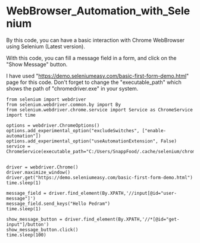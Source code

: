 # WebBrowser_Automation_with_Selenium
By this code, you can have a basic interaction with Chrome WebBrowser using Selenium (Latest version).

With this code, you can fill a message field in a form, and click on the "Show Message" button.

I have used "https://demo.seleniumeasy.com/basic-first-form-demo.html" page for this code.
Don't forget to change the "executable_path" which shows the path of "chromedriver.exe" in your system.

    from selenium import webdriver
    from selenium.webdriver.common.by import By
    from selenium.webdriver.chrome.service import Service as ChromeService
    import time

    options = webdriver.ChromeOptions()
    options.add_experimental_option("excludeSwitches", ["enable-automation"])
    options.add_experimental_option("useAutomationExtension", False)
    service = ChromeService(executable_path="C:/Users/SnappFood/.cache/selenium/chromedriver/win32/110.0.5481.77/chromedriver.exe")


    driver = webdriver.Chrome()
    driver.maximize_window()
    driver.get("https://demo.seleniumeasy.com/basic-first-form-demo.html")
    time.sleep(1)

    message_field = driver.find_element(By.XPATH,'//input[@id="user-message"]')
    message_field.send_keys("Hello Pedram")
    time.sleep(1)

    show_message_button = driver.find_element(By.XPATH,'//*[@id="get-input"]/button')
    show_message_button.click()
    time.sleep(100)
